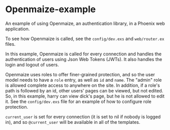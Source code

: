 # Openmaize-example

An example of using Openmaize, an authentication library, in a Phoenix web
application.

To see how Openmaize is called, see the `config/dev.exs` and `web/router.ex`
files.

In this example, Openmaize is called for every connection and handles the
authentication of users using Json Web Tokens (JWTs). It also handles the
login and logout of users.

Openmaize uses roles to offer finer-grained protection, and so the user
model needs to have a `role` entry, as well as `id` and `name`. The "admin"
role is allowed complete access to anywhere on the site. In addition, if a
role's path is followed by an id, other users' pages can be viewed, but not
edited. So, in this example, harry can view dick's page, but he is not
allowed to edit it. See the `config/dev.exs` file for an example of how
to configure role protection.

`current_user` is set for every connection (it is set to nil if nobody is
logged in), and so `@current_user` will be available in all of the templates.
